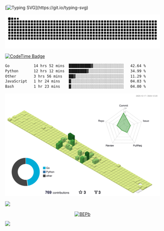 [![Typing SVG](https://readme-typing-svg.demolab.com?font=JetBrains+Mono&duration=3000&center=true&vCenter=true&multiline=true&repeat=false&width=800&height=80&lines=Welcome+to+KevinMatt's+workshop;Do+not+go+gentle+into+that+good+night.)](https://git.io/typing-svg)

![snake-grid](https://raw.githubusercontent.com/kevinmatthe/kevinmatthe/output/github-contribution-grid-snake-dark.svg)

[![CodeTime Badge](https://img.shields.io/endpoint?style=flat-square&color=222&url=https%3A%2F%2Fapi.codetime.dev%2Fshield%3Fid%3D30418%26project%3D%26in=0)](https://codetime.dev)

<!--START_SECTION:waka-->

```txt
Go           14 hrs 52 mins  ██████████▓░░░░░░░░░░░░░░   42.64 %
Python       12 hrs 12 mins  ████████▓░░░░░░░░░░░░░░░░   34.99 %
Other        3 hrs 56 mins   ██▓░░░░░░░░░░░░░░░░░░░░░░   11.29 %
JavaScript   1 hr 24 mins    █░░░░░░░░░░░░░░░░░░░░░░░░   04.03 %
Bash         1 hr 23 mins    █░░░░░░░░░░░░░░░░░░░░░░░░   04.00 %
```

<!--END_SECTION:waka-->

<!--   profile-green-animate -->
![](./profile-3d-contrib/profile-green-animate.svg)

<!--  2d history skills -->
<img src="https://cr-skills-chart-widget.azurewebsites.net/api/api?username=kevinmatthe" width="auto"></img>

<p align="center"> 
<a href="https://github.com/ryo-ma/github-profile-trophy"><img src="https://github-profile-trophy.vercel.app/?username=kevinmatthe" alt="BEPb" /></a>
</p>

<img src="https://cr-ss-service.azurewebsites.net/api/ScreenShot?widget=summary&username=kevinmatthe" width="auto"></img>
